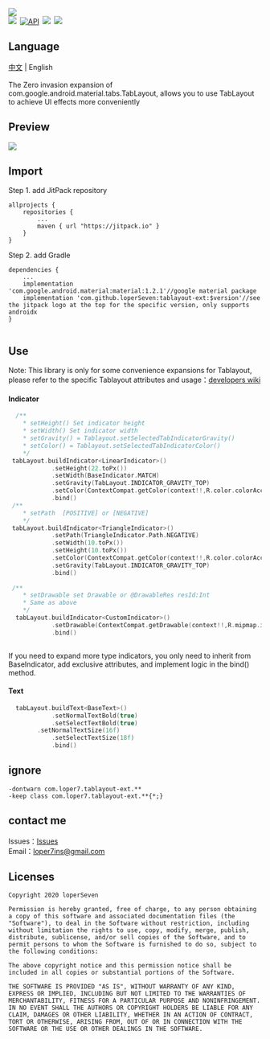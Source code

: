 ![](https://github.com/loperSeven/tablayout-ext/blob/master/image/logo.png)
<br/>
[![](https://jitpack.io/v/loperSeven/tablayout-ext.svg)](https://jitpack.io/#loperSeven/DateTimePicker)&ensp;[![API](https://img.shields.io/badge/API-14%2B-brightgreen.svg?style=flat)](https://android-arsenal.com/api?level=21)&ensp;[![](https://img.shields.io/badge/platform-android-green)](https://github.com/loperSeven)&ensp;[![](https://img.shields.io/badge/license-MIT-blue)](https://opensource.org/licenses/MIT)
<br/>
## Language
 [中文](https://github.com/loperSeven/tablayout-ext) | English
<br/>
<br/>
The Zero invasion expansion of com.google.android.material.tabs.TabLayout, allows you to use TabLayout to achieve UI effects more conveniently
<br/>
## Preview
![](https://github.com/loperSeven/tablayout-ext/blob/master/image/demo_gif.gif)
<br/>
## Import
Step 1. add JitPack repository 
```
allprojects {
	repositories {
		...
		maven { url "https://jitpack.io" }
	}
}
```
Step 2. add Gradle
```
dependencies {
    ...
    implementation 'com.google.android.material:material:1.2.1'//google material package
    implementation 'com.github.loperSeven:tablayout-ext:$version'//see the jitpack logo at the top for the specific version, only supports androidx
}


```
## Use
Note: This library is only for some convenience expansions for Tablayout, please refer to the specific Tablayout attributes and usage：[developers wiki](https://developer.android.com/reference/com/google/android/material/tabs/TabLayout)
#### Indicator
```kotlin
  /**
    * setHeight() Set indicator height
    * setWidth() Set indicator width
    * setGravity() = Tablayout.setSelectedTabIndicatorGravity()
    * setColor() = Tablayout.setSelectedTabIndicatorColor()
    */
 tabLayout.buildIndicator<LinearIndicator>()
            .setHeight(22.toPx())
            .setWidth(BaseIndicator.MATCH)
            .setGravity(TabLayout.INDICATOR_GRAVITY_TOP)
            .setColor(ContextCompat.getColor(context!!,R.color.colorAccent))
            .bind()
 /**
    * setPath  [POSITIVE] or [NEGATIVE] 
    */
 tabLayout.buildIndicator<TriangleIndicator>()
            .setPath(TriangleIndicator.Path.NEGATIVE)
            .setWidth(10.toPx())
            .setHeight(10.toPx())
            .setColor(ContextCompat.getColor(context!!,R.color.colorAccent))
            .setGravity(TabLayout.INDICATOR_GRAVITY_TOP)
            .bind()
	    
 /**
    * setDrawable set Drawable or @DrawableRes resId:Int
    * Same as above
    */
  tabLayout.buildIndicator<CustomIndicator>()
            .setDrawable(ContextCompat.getDrawable(context!!,R.mipmap.ic_indicator_fire)!!)
            .bind()
	    
```
If you need to expand more type indicators, you only need to inherit from BaseIndicator, add exclusive attributes, and implement logic in the bind() method.
#### Text
```kotlin
  tabLayout.buildText<BaseText>()
            .setNormalTextBold(true)
            .setSelectTextBold(true)
	    .setNormalTextSize(16f)
            .setSelectTextSize(18f)
            .bind()
```

## ignore
```
-dontwarn com.loper7.tablayout-ext.**
-keep class com.loper7.tablayout-ext.**{*;}
```

## contact me
Issues：[Issues](https://github.com/loperSeven/tablayout-ext/issues)
<br/>
Email：loper7ins@gmail.com
<br/>
## Licenses
```
Copyright 2020 loperSeven

Permission is hereby granted, free of charge, to any person obtaining a copy of this software and associated documentation files (the "Software"), to deal in the Software without restriction, including without limitation the rights to use, copy, modify, merge, publish, distribute, sublicense, and/or sell copies of the Software, and to permit persons to whom the Software is furnished to do so, subject to the following conditions:

The above copyright notice and this permission notice shall be included in all copies or substantial portions of the Software.

THE SOFTWARE IS PROVIDED "AS IS", WITHOUT WARRANTY OF ANY KIND, EXPRESS OR IMPLIED, INCLUDING BUT NOT LIMITED TO THE WARRANTIES OF MERCHANTABILITY, FITNESS FOR A PARTICULAR PURPOSE AND NONINFRINGEMENT. IN NO EVENT SHALL THE AUTHORS OR COPYRIGHT HOLDERS BE LIABLE FOR ANY CLAIM, DAMAGES OR OTHER LIABILITY, WHETHER IN AN ACTION OF CONTRACT, TORT OR OTHERWISE, ARISING FROM, OUT OF OR IN CONNECTION WITH THE SOFTWARE OR THE USE OR OTHER DEALINGS IN THE SOFTWARE.
```



